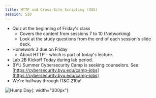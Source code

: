 ```yaml
---
title: HTTP and Cross-Site Scripting (XSS)
session: S10
---
```

* Quiz at the beginning of Friday's class
    * Covers the content from sessions 7 to 10 (Networking)
    * Look at the study questions from the end of each session's slide deck.
* Homework 3 due on Friday
    * About HTTP - which is part of today's lecture.
* Lab 2B Kickoff Today during lab period.
* BYU Summer Cybersecurity Camp is seeking counselors. See [https://cybersecurity.byu.edu/camp-jobs](https://cybersecurity.byu.edu/camp-jobs)
* We're halfway through IT&C 210a!

![Hump Day](images/humpday.png){: width="300px"}